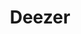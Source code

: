 ---
title: "Deezer"
description: "Kalian sedang melihat Katogori Deezer"
slug: "deezer"
image: "deezer.jpg"
---